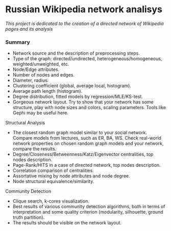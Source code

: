 # Russian Wikipedia network analisys
*This project is dedicated to the creation of a directed network of Wikipedia pages and its analysis*

### Summary

- Network source and the description of preprocessing steps.
- Type of the graph: directed/undirected, heterogeneous/homogeneous, weighted/unweighted, etc.
- Node/Edge attributes.
- Number of nodes and edges.
- Diameter, radius.
- Clustering coefficient (global, average local, histogram).
- Average path length (histogram).
- Degree distribution, fitted models by regression/MLE/KS-test.
- Gorgeous network layout. Try to show that your network has some structure, play with node sizes and colors, scaling parameters. Tools like Gephi may be useful here.

Structural Analysis

- The closest random graph model similar to your social network. Compare models from lectures, such as ER, BA, WS. Check real-world network properties on chosen random graph models and your network, compare the results.
- Degree/Closeness/Betweenness/Katz/Eigenvector centralities, top nodes description.
- Page-Rank/HITS in a case of directed network, top nodes description.
- Correlation comparison of centralities.
- Assortative mixing by node attributes and node degree.
- Node structural equivalence/similarity.

Community Detection

- Clique search, k-cores visualization.
- Best results of various community detection algorithms, both in terms of interpretation and some quality criterion (modularity, silhouette, ground truth partition).
- The results should be visible on the network layout.